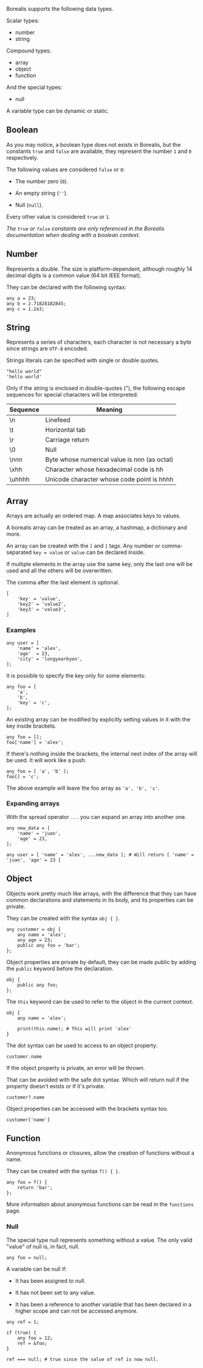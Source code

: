 Borealis supports the following data types.

Scalar types:

* number
* string

Compound types:

* array
* object
* function

And the special types:

* null

A variable type can be dynamic or static.

## Boolean

As you may notice, a boolean type does not exists in Borealis, but the constants `true` and `false` are available, they represent the number `1` and `0` respectively.

The following values are considered `false` or `0`:

* The number zero (`0`).

* An empty string (`''`).

* Null (`null`).

Every other value is considered `true` or `1`.

_The `true` or `false` constants are only referenced in the Borealis documentation when dealing with a boolean context._

## Number

Represents a double. The size is platform-dependent, although roughly 14 decimal digits is a common value (64 bit IEEE format).

They can be declared with the following syntax:

```borealis
any a = 23;
any b = 2.71828182845;
any c = 1.2e3;
```

## String

Represents a series of characters, each character is not necessary a byte since strings are `UTF-8` encoded.

Strings literals can be specified with single or double quotes.

```borealis
"hello world"
'hello world'
```

Only if the string is enclosed in double-quotes ("), the following escape sequences for special characters will be interpreted:

| Sequence | Meaning                                      |
|----------|----------------------------------------------|
| \n       | Linefeed                                     |
| \t       | Horizontal tab                               |
| \r       | Carriage return                              |
| \0       | Null                                         |
| \nnn     | Byte whose numerical value is nnn (as octal) |
| \xhh     | Character whose hexadecimal code is hh       |
| \uhhhh   | Unicode character whose code point is hhhh   |

## Array

Arrays are actually an ordered map. A map associates keys to values.

A borealis array can be treated as an array, a hashmap, a dictionary and more.

An array can be created with the `[` and `]` tags. Any number or comma-separated `key = value` or `value` can be declared inside.

If multiple elements in the array use the same key, only the last one will be used and all the others will be overwritten.

The comma after the last element is optional.

```borealis
[
    'key' = 'value',
    'key2' = 'value2',
    'key3' = 'value3',
]
```

### Examples

```borealis
any user = [
    'name' = 'alex',
    'age'  = 23,
    'city' = 'longyearbyen',
];
```

It is possible to specify the key only for some elements:

```borealis
any foo = [
    'a',
    'b',
    'key' = 'c',
];
```

An existing array can be modified by explicitly setting values in it with the key inside brackets.

```borealis
any foo = [];
foo['name'] = 'alex';
```

If there's nothing inside the brackets, the internal next index of the array will be used. It will work like a push.

```borealis
any foo = [ 'a', 'b' ];
foo[] = 'c';
```

The above example will leave the foo array as `'a', 'b', 'c'`.

### Expanding arrays

With the spread operator `...` you can expand an array into another one.

```borealis
any new_data = [
    'name' = 'juan',
    'age' = 23,
];

any user = [ 'name' = 'alex', ...new_data ]; # Will return [ 'name' = 'juan', 'age' = 23 ]
```

## Object

Objects work pretty much like arrays, with the difference that they can have common declarations and statements in its body, and its properties can be private.

They can be created with the syntax `obj { }`.

```borealis
any customer = obj {
    any name = 'alex';
    any age = 23;
    public any foo = 'bar';
};
```

Object properties are private by default, they can be made public by adding the `public` keyword before the declaration.

```borealis
obj {
    public any foo;
};
```

The `this` keyword can be used to refer to the object in the current context.

```borealis
obj {
    any name = 'alex';

    print(this.name); # This will print 'alex'
}
```

The dot syntax can be used to access to an object property.

```borealis
customer.name
```

If the object property is private, an error will be thrown.

That can be avoided with the safe dot syntax. Which will return null if the property doesn't exists or if it's private.

```borealis
customer?.name
```

Object properties can be accessed with the brackets syntax too.

```borealis
customer['name']
```

## Function

Anonymous functions or closures, allow the creation of functions without a name.

They can be created with the syntax `f() { }`.

```borealis
any foo = f() {
    return 'bar';
};
```

More information about anonymous functions can be read in the `functions` page.

### Null

The special type null represents something without a value. The only valid "value" of null is, in fact, null.

```borealis
any foo = null;
```

A variable can be null if:

* It has been assigned to null.

* It has not been set to any value.

* It has been a reference to another variable that has been declared in a higher scope and can not be accessed anymore.

```borealis
any ref = 1;

if (true) {
    any foo = 12;
    ref = &foo;
}

ref === null; # true since the value of ref is now null.
```
